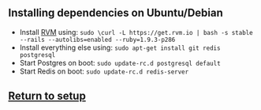 ## Installing dependencies on Ubuntu/Debian

* Install [RVM](https://rvm.io/) using:
  `sudo \curl -L https://get.rvm.io | bash -s stable --rails --autolibs=enabled --ruby=1.9.3-p286`
* Install everything else using:
 `sudo apt-get install git redis postgresql `
* Start Postgres on boot:
 `sudo update-rc.d postgresql default`
* Start Redis on boot:
 `sudo update-rc.d redis-server`

## [Return to setup](/README.md#get-geefu)